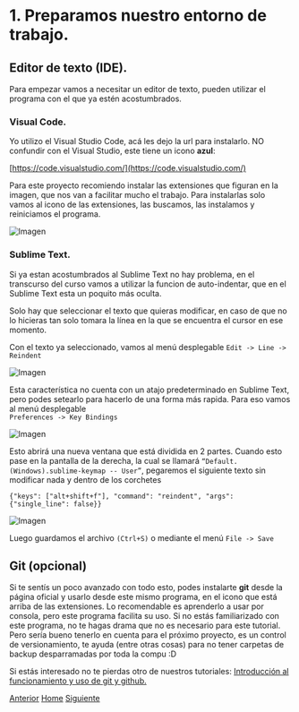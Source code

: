 # 1. Preparamos nuestro entorno de trabajo.

## Editor de texto (IDE).
Para empezar vamos a necesitar un editor de texto, pueden utilizar el programa con el que ya estén acostumbrados.<br />

### Visual Code.

Yo utilizo el Visual Studio Code, acá les dejo la url para instalarlo. NO confundir con el Visual Studio, este tiene un icono **azul**:

[https://code.visualstudio.com/](https://code.visualstudio.com/)

Para este proyecto recomiendo instalar las extensiones que figuran en la imagen, que nos van a facilitar mucho el trabajo. Para instalarlas solo vamos al icono de las extensiones, las buscamos, las instalamos y reiniciamos el programa.

![Imagen](https://fgarciajulia.github.io/mi_primera_pagina/img/captura1.jpg)

### Sublime Text.

Si ya estan acostumbrados al Sublime Text no hay problema, en el transcurso del curso vamos a utilizar la funcion de auto-indentar, que en el Sublime Text esta un poquito más oculta.

Solo hay que seleccionar el texto que quieras modificar, en caso de que no lo hicieras tan solo tomara la línea en la que se encuentra el cursor en ese momento. 

Con el texto ya seleccionado, vamos al menú desplegable 
`Edit -> Line -> Reindent`

![Imagen](https://fgarciajulia.github.io/mi_primera_pagina/img/sublime2.jpg)

Esta característica no cuenta con un atajo predeterminado en Sublime Text, pero podes setearlo para hacerlo de una forma más rapida.  Para eso vamos al menú desplegable  
`Preferences -> Key Bindings`

![Imagen](https://fgarciajulia.github.io/mi_primera_pagina/img/sublime.jpg)

Esto abrirá una nueva ventana que está dividida en 2 partes. Cuando esto pase en la pantalla de la derecha, la cual se llamará `“Default.(Windows).sublime-keymap -- User”`,  pegaremos el siguiente texto sin modificar nada y dentro de los corchetes 

`{"keys": ["alt+shift+f"], "command": "reindent", "args": {"single_line": false}}`

![Imagen](https://fgarciajulia.github.io/mi_primera_pagina/img/sublime3.jpg)

Luego guardamos el archivo `(Ctrl+S)` o mediante el menú `File -> Save`


## Git (opcional)
Si te sentís un poco avanzado con todo esto, podes instalarte **git** desde la página oficial y usarlo desde este mismo programa, en el icono que está arriba de las extensiones. Lo recomendable es aprenderlo a usar por consola, pero este programa facilita su uso. Si no estás familiarizado con este programa, no te hagas drama que no es necesario para este tutorial. Pero sería bueno tenerlo en cuenta para el próximo proyecto, es un control de versionamiento, te ayuda (entre otras cosas) para no tener carpetas de backup desparramadas por toda la compu :D

Si estás interesado no te pierdas otro de nuestros tutoriales:
[ Introducción al funcionamiento y uso de git y github.](https://juancuiule.github.io/intro-a-git/)


<div class="Grid">
    <a href="https://fgarciajulia.github.io/mi_primera_pagina" class="my-btn anterior">Anterior</a>
    <a href="https://fgarciajulia.github.io/mi_primera_pagina" class="my-btn home">Home</a>
    <a href="https://fgarciajulia.github.io/mi_primera_pagina/estructura-archivos" class="my-btn siguiente">Siguiente</a>
</div>